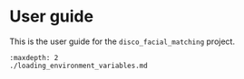 # User guide

This is the user guide for the `disco_facial_matching` project.

```{toctree}
:maxdepth: 2
./loading_environment_variables.md
```
